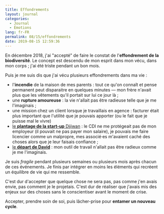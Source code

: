 ```yaml
---
title: Effondrements
layout: journal
categories:
  - Journal
  - Émotions
lang: fr-FR
permalink: 08/15/effondrements
date: 2019-08-15 12:59:36
---
```


En décembre 2018, j'ai "accepté" de faire le constat de l'**effondrement de la biodiversité**. Le concept est descendu de mon esprit dans mon vécu, dans mon corps ; j'ai été triste pendant un bon mois.

Puis je me suis dis que j'ai vécu plusieurs effondrements dans ma vie :

- l'**incendie** de la maison de mes parents : tout ce qu'on connaît et pense permanent peut disparaitre en quelques minutes — mon frère n'avait plus que les vêtements qu'il portait sur lui ce jour là ;
- une **rupture amoureuse** : la vie n'allait pas être radieuse telle que je me l'imaginais ;
- une mission chez un client lorsque je travaillais en agence : facturer était plus important que l'utilité que je pouvais apporter (ou le fait que je puisse mal le vivre)
- [le **plantage de la start-up** Dijiwan](https://www.youtube.com/watch?v=NVpH1w_aSUk) : le CDI ne me protégeait pas de mon employeur (il pouvait ne pas payer mon salaire), je pouvais me faire licencier comme un malpropre, mes associé·es m'avaient caché des choses alors que je leur faisais confiance ;
- [le **départ de David**](/2019/histoires-arrivees-departs/) : mon outil de travail n'allait pas être radieux comme je me l'imaginais.

Je suis _fragile_ pendant plusieurs semaines ou plusieurs mois après chacun de ces événements. Je finis par intégrer en moins les éléments qui recréent un équilibre de vie qui me ressemble.

C'est dur d'accepter que quelque chose ne sera pas, pas comme j'en avais envie, pas comment je le projetais. C'est dur de réaliser que j'avais mis des enjeux sur des choses sans le conscientiser avant le moment de crise.

Accepter, prendre soin de soi, puis lâcher-prise pour **entamer un nouveau cycle**.